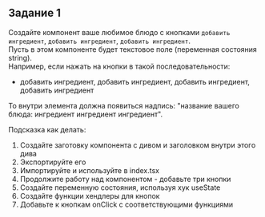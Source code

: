 ## Задание 1 
Создайте компонент ваше любимое блюдо с кнопками `добавить ингредиент`, `добавить ингредиент`, `добавить ингредиент`.  
Пусть в этом компоненте будет текстовое поле (переменная состояния string).  
Например, если нажать на кнопки в такой последовательности: 
- добавить ингредиент, добавить ингредиент, добавить ингредиент, добавить ингредиент 

То внутри элемента должна появиться надпись: "название вашего блюда: ингредиент ингредиент ингредиент".

Подсказка как делать:
1. Создайте заготовку компонента с дивом и заголовком внутри этого дива
2. Экспортируйте его
3. Импортируйте и используйте в index.tsx
4. Продолжите работу над компонентом - добавьте три кнопки
5. Создайте переменную состояния, используя хук useState
6. Создайте функции хендлеры для кнопок
7. Добавьте к кнопкам onClick с соответствующими функциями
 